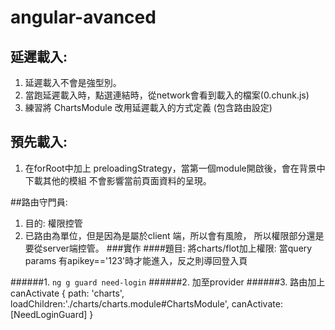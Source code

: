 # angular-avanced
## 延遲載入:
  1. 延遲載入不會是強型別。
  2. 當跑延遲載入時，點選連結時，從network會看到載入的檔案(0.chunk.js)
  3. 練習將 ChartsModule 改用延遲載入的方式定義 (包含路由設定)


## 預先載入:
  1. 在forRoot中加上 preloadingStrategy，當第一個module開啟後，會在背景中下載其他的模組
    不會影響當前頁面資料的呈現。

##路由守門員:
1. 目的: 權限控管
2. 已路由為單位，但是因為是屬於client 端，所以會有風險，  所以權限部分還是要從server端控管。
###實作
####題目: 將charts/flot加上權限:  當query params 有apikey=='123'時才能進入，反之則導回登入頁

######1. `ng g guard need-login`
######2. 加至provider
######3. 路由加上canActivate
            { path: 'charts',
        loadChildren:'./charts/charts.module#ChartsModule',
        canActivate:[NeedLoginGuard]
      }     
